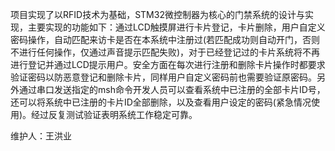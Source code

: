 项目实现了以RFID技术为基础，STM32微控制器为核心的门禁系统的设计与实现，主要实现的功能如下：通过LCD触摸屏进行卡片登记，卡片删除，用户自定义密码操作，自动匹配来访卡是否在本系统中注册过(若匹配成功则自动开门，否则不进行任何操作，仅通过声音提示匹配失败)，对于已经登记过的卡片系统将不再进行登记并通过LCD提示用户。安全方面在每次进行注册和删除卡片操作时都要求验证密码以防恶意登记和删除卡片，同样用户自定义密码前也需要验证原密码。另外通过串口发送指定的msh命令开发人员可以查看系统中已注册的全部卡片ID号，还可以将系统中已注册的卡片ID全部删除，以及查看用户设定的密码(紧急情况使用)。经过反复测试验证表明系统工作稳定可靠。

维护人：王洪业
